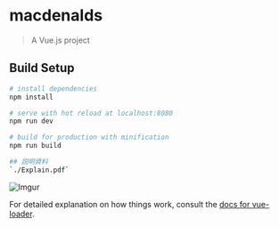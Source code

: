 # macdenalds

> A Vue.js project

## Build Setup

``` bash
# install dependencies
npm install

# serve with hot reload at localhost:8080
npm run dev

# build for production with minification
npm run build

## 説明資料
`./Explain.pdf`
```
![Imgur](https://i.imgur.com/sFIKxJR.png)

For detailed explanation on how things work, consult the [docs for vue-loader](http://vuejs.github.io/vue-loader).
